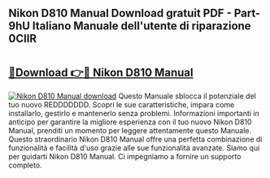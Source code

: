 ## Nikon D810 Manual Download gratuit PDF - Part-9hU Italiano Manuale dell'utente di riparazione 0ClIR

# <h2><a href="http://dffxtj.blite.top/?on=Nikon+D810+Manual">🔗Download 👉🔴 Nikon D810 Manual</a></h2>

[![Nikon D810 Manual download](https://i.imgur.com/lujVjoI.png)](http://dffxtj.blite.top/?on=Nikon+D810+Manual)
Questo Manuale sblocca il potenziale del tuo nuovo REDDDDDDD. Scopri le sue caratteristiche, impara come installarlo, gestirlo e mantenerlo senza problemi. Informazioni importanti in anticipo per garantire la migliore esperienza con il tuo nuovo Nikon D810 Manual, prenditi un momento per leggere attentamente questo Manuale. Questo straordinario Nikon D810 Manual offre una perfetta combinazione di funzionalità e facilità d'uso grazie alle sue funzionalità avanzate. Siamo qui per guidarti Nikon D810 Manual. Ci impegniamo a fornire un supporto completo.
